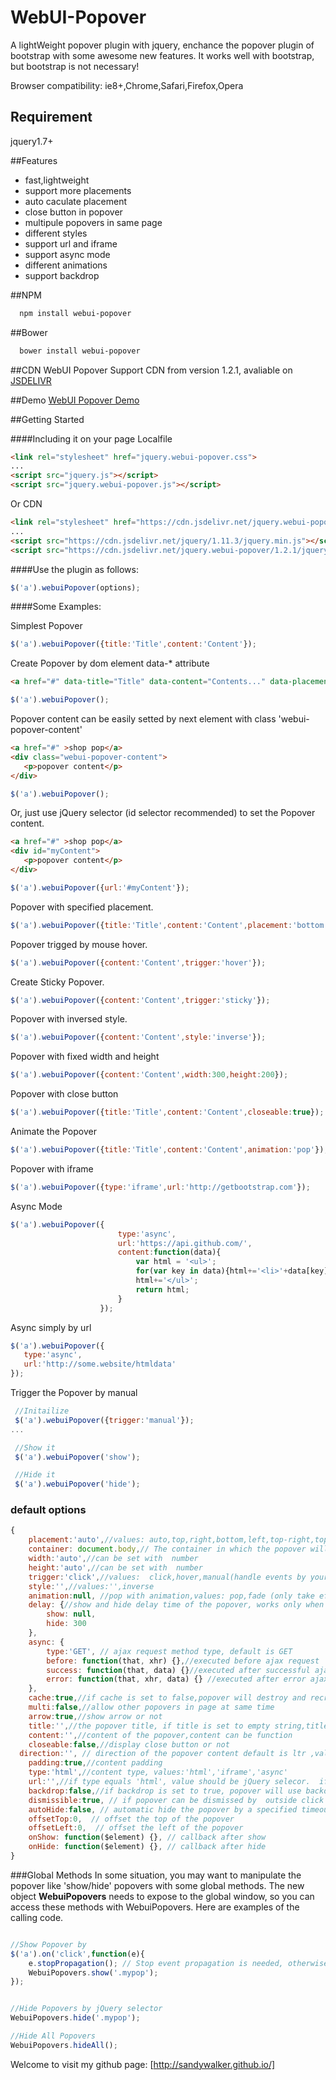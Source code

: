 WebUI-Popover
=============

A lightWeight popover plugin with jquery, enchance the  popover plugin of bootstrap with some awesome new features. It works well with bootstrap, but bootstrap is not necessary!


Browser compatibility: ie8+,Chrome,Safari,Firefox,Opera

## Requirement

jquery1.7+

##Features
* fast,lightweight
* support more placements
* auto caculate placement
* close button in popover
* multipule popovers in same page
* different styles
* support url and iframe
* support async mode
* different animations
* support backdrop


##NPM
```bash
  npm install webui-popover
```

##Bower
```bash
  bower install webui-popover
```

##CDN
WebUI Popover Support CDN from version 1.2.1, avaliable on [JSDELIVR](http://www.jsdelivr.com/?query=webui-popover)

##Demo
[WebUI Popover Demo](http://sandywalker.github.io/webui-popover/demo/)

##Getting Started

####Including it on your page
Localfile
```html
<link rel="stylesheet" href="jquery.webui-popover.css">
...
<script src="jquery.js"></script>
<script src="jquery.webui-popover.js"></script>
```
Or CDN

```html
<link rel="stylesheet" href="https://cdn.jsdelivr.net/jquery.webui-popover/1.2.1/jquery.webui-popover.min.css">
...
<script src="https://cdn.jsdelivr.net/jquery/1.11.3/jquery.min.js"></script>
<script src="https://cdn.jsdelivr.net/jquery.webui-popover/1.2.1/jquery.webui-popover.min.js"></script>
```

####Use the plugin as follows:

```javascript
$('a').webuiPopover(options);
```

####Some Examples:

 Simplest Popover
```javascript
$('a').webuiPopover({title:'Title',content:'Content'});
```

 Create Popover by dom element data-* attribute
```html
<a href="#" data-title="Title" data-content="Contents..." data-placement="right">show pop</a>
```
```javascript
$('a').webuiPopover();
```

 Popover  content can  be easily setted by next element with class 'webui-popover-content'
 ```html
<a href="#" >shop pop</a>
<div class="webui-popover-content">
	<p>popover content</p>
</div>
 ```
 ```javascript
$('a').webuiPopover();
 ```

 Or, just use jQuery selector (id selector recommended) to set the Popover content.

 ```html
<a href="#" >shop pop</a>
<div id="myContent">
	<p>popover content</p>
</div>
 ```
 ```javascript
$('a').webuiPopover({url:'#myContent'});
 ```

 Popover with specified placement.
```javascript
$('a').webuiPopover({title:'Title',content:'Content',placement:'bottom'});
```

 Popover trigged by mouse hover.
```javascript
$('a').webuiPopover({content:'Content',trigger:'hover'});
```

 Create Sticky Popover.
```javascript
$('a').webuiPopover({content:'Content',trigger:'sticky'});
```

 Popover with inversed style.
```javascript
$('a').webuiPopover({content:'Content',style:'inverse'});
```
 Popover with fixed width and height
```javascript
$('a').webuiPopover({content:'Content',width:300,height:200});
```

 Popover with close button
```javascript
$('a').webuiPopover({title:'Title',content:'Content',closeable:true});
```

 Animate the Popover
```javascript
$('a').webuiPopover({title:'Title',content:'Content',animation:'pop'});
```

 Popover with iframe
```javascript
$('a').webuiPopover({type:'iframe',url:'http://getbootstrap.com'});
```


 Async Mode
```javascript
$('a').webuiPopover({
						type:'async',
						url:'https://api.github.com/',
						content:function(data){
 							var html = '<ul>';
 							for(var key in data){html+='<li>'+data[key]+'</li>';}
							html+='</ul>';
							return html;
						}
 					});
```

 Async simply by url
 ```javascript
$('a').webuiPopover({
	type:'async',
	url:'http://some.website/htmldata'
});
 ```

 Trigger the Popover by manual
```javascript
 //Initailize
 $('a').webuiPopover({trigger:'manual'});
...

 //Show it
 $('a').webuiPopover('show');

 //Hide it
 $('a').webuiPopover('hide');

```



### default options
```javascript
{
	placement:'auto',//values: auto,top,right,bottom,left,top-right,top-left,bottom-right,bottom-left,auto-top,auto-right,auto-bottom,auto-left,horizontal,vertical
    container: document.body,// The container in which the popover will be added (i.e. The parent scrolling area). May be a jquery object, a selector string or a HTML element. See https://jsfiddle.net/1x21rj9e/1/
	width:'auto',//can be set with  number
	height:'auto',//can be set with  number
	trigger:'click',//values:  click,hover,manual(handle events by your self),sticky(always show after popover is created);
	style:'',//values:'',inverse
	animation:null, //pop with animation,values: pop,fade (only take effect in the browser which support css3 transition)
	delay: {//show and hide delay time of the popover, works only when trigger is 'hover',the value can be number or object
	    show: null,
	    hide: 300
	},
	async: {
		type:'GET', // ajax request method type, default is GET
	    before: function(that, xhr) {},//executed before ajax request
	    success: function(that, data) {}//executed after successful ajax request
	    error: function(that, xhr, data) {} //executed after error ajax request
	},
	cache:true,//if cache is set to false,popover will destroy and recreate
	multi:false,//allow other popovers in page at same time
	arrow:true,//show arrow or not
	title:'',//the popover title, if title is set to empty string,title bar will auto hide
	content:'',//content of the popover,content can be function
	closeable:false,//display close button or not
  direction:'', // direction of the popover content default is ltr ,values:'rtl';
	padding:true,//content padding
	type:'html',//content type, values:'html','iframe','async'
	url:'',//if type equals 'html', value should be jQuery selecor.  if type equels 'async' the plugin will load content by url.
	backdrop:false,//if backdrop is set to true, popover will use backdrop on open
	dismissible:true, // if popover can be dismissed by  outside click or escape key
	autoHide:false, // automatic hide the popover by a specified timeout, the value must be false,or a number(1000 = 1s).
	offsetTop:0,  // offset the top of the popover
	offsetLeft:0,  // offset the left of the popover
	onShow: function($element) {}, // callback after show
	onHide: function($element) {}, // callback after hide
}
```

###Global Methods
In some situation, you may want to manipulate the popover like 'show/hide' popovers with some global methods.  The new object **WebuiPopovers** needs to expose to the global window, so you can access these methods with  WebuiPopovers. Here are  examples of the calling code.

```javascript

//Show Popover by 
$('a').on('click',function(e){
	e.stopPropagation(); // Stop event propagation is needed, otherwise may trigger the document body click event handled by plugin.
	WebuiPopovers.show('.mypop');
});


//Hide Popovers by jQuery selector
WebuiPopovers.hide('.mypop');

//Hide All Popovers
WebuiPopovers.hideAll();


```








Welcome to visit my github page: [http://sandywalker.github.io/]
